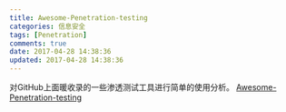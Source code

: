 ```yaml
---
title: Awesome-Penetration-testing
categories: 信息安全
tags: [Penetration]
comments: true
date: 2017-04-28 14:38:36
updated: 2017-04-28 14:38:36
---
```

对GitHub上面暖收录的一些渗透测试工具进行简单的使用分析。
[Awesome-Penetration-testing](https://github.com/enaqx/awesome-pentest)

<!-- more -->
